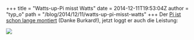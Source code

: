 +++
title = "Watts-up-Pi misst Watts"
date = 2014-12-11T19:53:04Z
author = "typ_o"
path = "/blog/2014/12/11/watts-up-pi-misst-watts"
+++
Der [Pi ist schon lange
montiert](https://flipdot.org/blog/archives/254-Watts-up.html) (Danke
Burkard!), jetzt loggt er auch die Leistung:

[![](/media/watts-up-pi-power.serendipityThumb.png)](/media/watts-up-pi-power.png)

